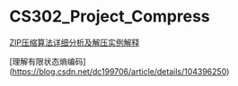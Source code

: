 # CS302_Project_Compress



[ZIP压缩算法详细分析及解压实例解释](https://www.cnblogs.com/esingchan/p/3958962.html)

[理解有限状态熵编码] (https://blog.csdn.net/dc199706/article/details/104396250)
